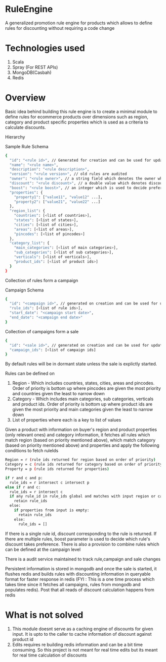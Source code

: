 # RuleEngine

A generalized promotion rule engine for products which allows to define rules for discounting without requiring a code change

# Technologies used

1. Scala
2. Spray (For REST APIs)
3. MongoDB(Casbah)
4. Redis

# Overview

Basic idea behind building this rule engine is to create a minimal module to define rules for ecommerce products over dimensions such as region, category and product specific properties which is used as a criteria to calculate discounts.

Hierarchy

Sample Rule Schema

```bash
{
  "id": "<rule id>", // Generated for creation and can be used for updation,
  "name": "<rule name>",
  "description": "<rule description>",
  "version": "<rule version>", // old rules are audited
  "owner": "<rule owner>", // a string field which denotes the owner who created this
  "discount": "<rule discount>", // a double value which denotes discount
  "boost": "<rule boost>", // an integer which is used to decide preference when two rules collide,
  "properties": {
    "property1": ["value11", "value12" ...],
    "property2": ["value21", "value22" ...]
  },
  "region_list": {
    "countries": [<list of countries>],
    "states": [<list of states>],
    "cities": [<list of cities>],
    "areas": [<list of areas>],
    "pincodes": [<list of pincodes>]
  },
  "category_list": {
    "main_categories": [<list of main categories>],
    "sub_categories": [<list of sub categories>],
    "verticals": [<list of verticals>],
    "product_ids": [<list of product ids>]
  }
}
```

Collection of rules form a campaign

Campaign Schema

```bash
{
  "id": "<campaign id>", // generated on creation and can be used for updation
  "rule_ids": [<list of rule ids>],
  "start_date": "<campaign start date>",
  "end_date": "<campaign end date>"
}
```

Collection of campaigns form a sale

```bash
{
  "id": "<sale id>", // generated on creation and can be used for updation
  "campaign_ids": [<list of campaign ids]
}
```

By default rules will be in dormant state unless the sale is explictly started.

Rules can be defined on

1. Region - Which includes countries, states, cities, areas and pincodes. Order of priority is bottom up where pincodes are given the most priority and countries given the least to narrow down
2. Category - Which includes main categories, sub categories, verticals and product ids. Order of priority is bottom up where product ids are given the most priority and main categories given the least to narrow down
3. List of properties where each is a key to list of values

Given a product with information on buyer's region and product properties (only relevant ones) and category information, it fetches all rules which match region (based on priority mentioned above), which match category (based on priority mentioned above) and properties and apply the following conditions to fetch ruleIds

```bash
Region = r (rule ids returned for region based on order of priority)
Category = c (rule ids returned for category based on order of priority)
Property = p (rule ids returned for properties)

if r and c and p:
  rule_ids = r intersect c intersect p
else if r and c:
  rule_ids = r intersect c
  if any rule_id in rule_ids global and matches with input region or category?
    retain rule_ids
  else:
    if properties from input is empty:
      retain rule_ids
    else:
      rule_ids = []
```

If there is a single rule id, discount corresponding to the rule is returned. If there are multiple rules, boost parameter is used to decide which rule's discount takes preference. There is also a provision to combine rules which can be defined at the campaign level 

There is a audit service maintained to track rule,campaign and sale changes

Persistent information is stored in mongodb and once the sale is started, it flushes redis and builds rules with discounting information in queryable format for faster response in redis (FYI : This is a one time process which takes time since it fetches all campaigns, rules from mongodb and populates redis). Post that all reads of discount calculation happens from redis

# What is not solved

1. This module doesnt serve as a caching engine of discounts for given input. It is upto to the caller to cache information of discount against product id
2. Edits requires re building redis information and can be a bit time consuming. So this project is not meant for real time edits but its  meant for real time calculation of discounts
